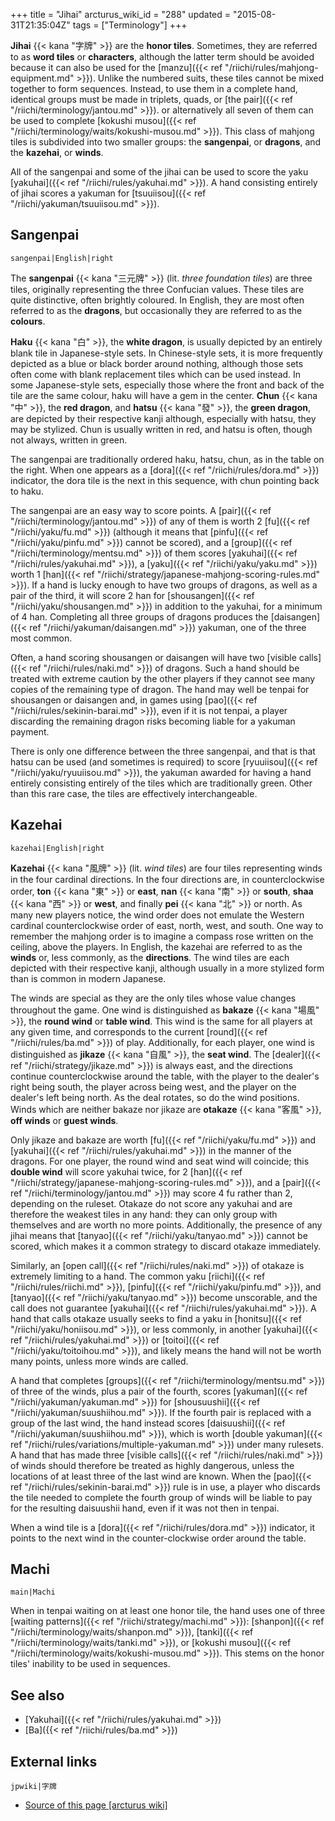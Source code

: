 +++
title = "Jihai"
arcturus_wiki_id = "288"
updated = "2015-08-31T21:35:04Z"
tags = ["Terminology"]
+++

**Jihai** {{< kana "字牌" >}} are the **honor tiles**. Sometimes, they are referred to as **word
tiles** or **characters**, although the latter term should be avoided because it can also be used
for the [manzu]({{< ref "/riichi/rules/mahjong-equipment.md" >}}). Unlike the numbered suits, these
tiles cannot be mixed together to form sequences. Instead, to use them in a complete hand, identical
groups must be made in triplets, quads, or [the pair]({{< ref "/riichi/terminology/jantou.md" >}}).
or alternatively all seven of them can be used to complete [kokushi
musou]({{< ref "/riichi/terminology/waits/kokushi-musou.md" >}}). This class of mahjong tiles is
subdivided into two smaller groups: the **sangenpai**, or **dragons**, and the **kazehai**, or
**winds**.

All of the sangenpai and some of the jihai can be used to score the yaku
[yakuhai]({{< ref "/riichi/rules/yakuhai.md" >}}). A hand consisting entirely of jihai scores a
yakuman for [tsuuiisou]({{< ref "/riichi/yakuman/tsuuiisou.md" >}}).

## Sangenpai

`sangenpai|English|right`

The **sangenpai** {{< kana "三元牌" >}} (lit. _three foundation tiles_) are three tiles, originally
representing the three Confucian values. These tiles are quite distinctive, often brightly coloured.
In English, they are most often referred to as the **dragons**, but occasionally they are referred
to as the **colours**.

**Haku** {{< kana "白" >}}, the **white dragon**, is usually depicted by an entirely blank tile in
Japanese-style sets. In Chinese-style sets, it is more frequently depicted as a blue or black border
around nothing, although those sets often come with blank replacement tiles which can be used
instead. In some Japanese-style sets, especially those where the front and back of the tile are the
same colour, haku will have a gem in the center. **Chun** {{< kana "中" >}}, the **red dragon**, and
**hatsu** {{< kana "發" >}}, the **green dragon**, are depicted by their respective kanji although,
especially with hatsu, they may be stylized. Chun is usually written in red, and hatsu is often,
though not always, written in green.

The sangenpai are traditionally ordered haku, hatsu, chun, as in the table on the right. When one
appears as a [dora]({{< ref "/riichi/rules/dora.md" >}}) indicator, the dora tile is the next in
this sequence, with chun pointing back to haku.

The sangenpai are an easy way to score points. A [pair]({{< ref "/riichi/terminology/jantou.md" >}})
of any of them is worth 2 [fu]({{< ref "/riichi/yaku/fu.md" >}}) (although it means that
[pinfu]({{< ref "/riichi/yaku/pinfu.md" >}}) cannot be scored), and a
[group]({{< ref "/riichi/terminology/mentsu.md" >}}) of them scores
[yakuhai]({{< ref "/riichi/rules/yakuhai.md" >}}), a [yaku]({{< ref "/riichi/yaku/yaku.md" >}})
worth 1 [han]({{< ref "/riichi/strategy/japanese-mahjong-scoring-rules.md" >}}). If a hand is lucky
enough to have two groups of dragons, as well as a pair of the third, it will score 2 han for
[shousangen]({{< ref "/riichi/yaku/shousangen.md" >}}) in addition to the yakuhai, for a minimum of
4 han. Completing all three groups of dragons produces the
[daisangen]({{< ref "/riichi/yakuman/daisangen.md" >}}) yakuman, one of the three most common.

Often, a hand scoring shousangen or daisangen will have two [visible
calls]({{< ref "/riichi/rules/naki.md" >}}) of dragons. Such a hand should be treated with extreme
caution by the other players if they cannot see many copies of the remaining type of dragon. The
hand may well be tenpai for shousangen or daisangen and, in games using
[pao]({{< ref "/riichi/rules/sekinin-barai.md" >}}), even if it is not tenpai, a player discarding
the remaining dragon risks becoming liable for a yakuman payment.

There is only one difference between the three sangenpai, and that is that hatsu can be used (and
sometimes is required) to score [ryuuiisou]({{< ref "/riichi/yaku/ryuuiisou.md" >}}), the yakuman
awarded for having a hand entirely consisting entirely of the tiles which are traditionally green.
Other than this rare case, the tiles are effectively interchangeable.

## Kazehai

`kazehai|English|right`

**Kazehai** {{< kana "風牌" >}} (lit. _wind tiles_) are four tiles representing winds in the four
cardinal directions. In the four directions are, in counterclockwise order, **ton**
{{< kana "東" >}} or **east**, **nan** {{< kana "南" >}} or **south**, **shaa** {{< kana "西" >}} or
**west**, and finally **pei** {{< kana "北" >}} or north. As many new players notice, the wind order
does not emulate the Western cardinal counterclockwise order of east, north, west, and south. One
way to remember the mahjong order is to imagine a compass rose written on the ceiling, above the
players. In English, the kazehai are referred to as the **winds** or, less commonly, as the
**directions**. The wind tiles are each depicted with their respective kanji, although usually in a
more stylized form than is common in modern Japanese.

The winds are special as they are the only tiles whose value changes throughout the game. One wind
is distinguished as **bakaze** {{< kana "場風" >}}, the **round wind** or **table wind**. This wind
is the same for all players at any given time, and corresponds to the current
[round]({{< ref "/riichi/rules/ba.md" >}}) of play. Additionally, for each player, one wind is
distinguished as **jikaze** {{< kana "自風" >}}, the **seat wind**. The
[dealer]({{< ref "/riichi/strategy/jikaze.md" >}}) is always east, and the directions continue
counterclockwise around the table, with the player to the dealer's right being south, the player
across being west, and the player on the dealer's left being north. As the deal rotates, so do the
wind positions. Winds which are neither bakaze nor jikaze are **otakaze** {{< kana "客風" >}}, **off
winds** or **guest winds**.

Only jikaze and bakaze are worth [fu]({{< ref "/riichi/yaku/fu.md" >}}) and
[yakuhai]({{< ref "/riichi/rules/yakuhai.md" >}}) in the manner of the dragons. For one player, the
round wind and seat wind will coincide; this **double wind** will score yakuhai twice, for 2
[han]({{< ref "/riichi/strategy/japanese-mahjong-scoring-rules.md" >}}), and a
[pair]({{< ref "/riichi/terminology/jantou.md" >}}) may score 4 fu rather than 2, depending on the
ruleset. Otakaze do not score any yakuhai and are therefore the weakest tiles in any hand: they can
only group with themselves and are worth no more points. Additionally, the presence of any jihai
means that [tanyao]({{< ref "/riichi/yaku/tanyao.md" >}}) cannot be scored, which makes it a common
strategy to discard otakaze immediately.

Similarly, an [open call]({{< ref "/riichi/rules/naki.md" >}}) of otakaze is extremely limiting to a
hand. The common yaku [riichi]({{< ref "/riichi/rules/riichi.md" >}}),
[pinfu]({{< ref "/riichi/yaku/pinfu.md" >}}), and [tanyao]({{< ref "/riichi/yaku/tanyao.md" >}})
become unscorable, and the call does not guarantee
[yakuhai]({{< ref "/riichi/rules/yakuhai.md" >}}). A hand that calls otakaze usually seeks to find a
yaku in [honitsu]({{< ref "/riichi/yaku/honiisou.md" >}}), or less commonly, in another
[yakuhai]({{< ref "/riichi/rules/yakuhai.md" >}}) or
[toitoi]({{< ref "/riichi/yaku/toitoihou.md" >}}), and likely means the hand will not be worth many
points, unless more winds are called.

A hand that completes [groups]({{< ref "/riichi/terminology/mentsu.md" >}}) of three of the winds,
plus a pair of the fourth, scores [yakuman]({{< ref "/riichi/yakuman/yakuman.md" >}}) for
[shousuushii]({{< ref "/riichi/yakuman/suushiihou.md" >}}). If the fourth pair is replaced with a
group of the last wind, the hand instead scores
[daisuushii]({{< ref "/riichi/yakuman/suushiihou.md" >}}), which is worth [double
yakuman]({{< ref "/riichi/rules/variations/multiple-yakuman.md" >}}) under many rulesets. A hand
that has made three [visible calls]({{< ref "/riichi/rules/naki.md" >}}) of winds should therefore
be treated as highly dangerous, unless the locations of at least three of the last wind are known.
When the [pao]({{< ref "/riichi/rules/sekinin-barai.md" >}}) rule is in use, a player who discards
the tile needed to complete the fourth group of winds will be liable to pay for the resulting
daisuushii hand, even if it was not then in tenpai.

When a wind tile is a [dora]({{< ref "/riichi/rules/dora.md" >}}) indicator, it points to the next
wind in the counter-clockwise order around the table.

## Machi

`main|Machi`

When in tenpai waiting on at least one honor tile, the hand uses one of three [waiting
patterns]({{< ref "/riichi/strategy/machi.md" >}}):
[shanpon]({{< ref "/riichi/terminology/waits/shanpon.md" >}}),
[tanki]({{< ref "/riichi/terminology/waits/tanki.md" >}}), or [kokushi
musou]({{< ref "/riichi/terminology/waits/kokushi-musou.md" >}}). This stems on the honor tiles'
inability to be used in sequences.

## See also

- [Yakuhai]({{< ref "/riichi/rules/yakuhai.md" >}})
- [Ba]({{< ref "/riichi/rules/ba.md" >}})

## External links

`jpwiki|字牌`

- [Source of this page [arcturus wiki]](http://arcturus.su/wiki/Jihai)
